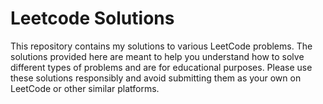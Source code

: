 # Leetcode Solutions

This repository contains my solutions to various LeetCode problems. The solutions provided here are meant to help you understand how to solve different types of problems and are for educational purposes. Please use these solutions responsibly and avoid submitting them as your own on LeetCode or other similar platforms.

